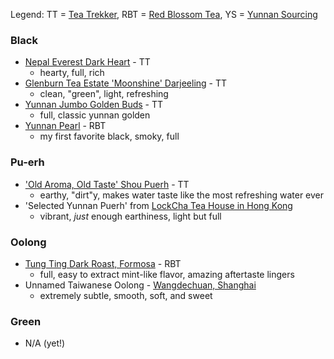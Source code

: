 Legend: TT = [Tea Trekker](https://teatrekker.com), RBT = [Red Blossom Tea](https://redblossomtea.com), YS = [Yunnan Sourcing](https://yunnansourcing.com/pages/frontpage)
### Black
* [Nepal Everest Dark Heart](https://teatrekker.com/product/nepal-everest/) - TT
   * hearty, full, rich
* [Glenburn Tea Estate 'Moonshine' Darjeeling](https://teatrekker.com/product/darjeeling-glenburn-estate-moonshine/) - TT
   * clean, "green", light, refreshing
* [Yunnan Jumbo Golden Buds](https://teatrekker.com/product/yunnan-jumbo-golden-buds/) - TT
   * full, classic yunnan golden
* [Yunnan Pearl](https://redblossomtea.com/products/yunnan-pearl?variant=31628129412) - RBT
   * my first favorite black, smoky, full

### Pu-erh
* ['Old Aroma, Old Taste' Shou Puerh](https://teatrekker.com/product/loose-leaf-old-aroma-old-taste-shou-pu-erh/) - TT
   * earthy, "dirt"y, makes water taste like the most refreshing water ever
* 'Selected Yunnan Puerh' from [LockCha Tea House in Hong Kong](https://www.lockcha.com)
   * vibrant, *just* enough earthiness, light but full

### Oolong
* [Tung Ting Dark Roast, Formosa](https://redblossomtea.com/products/tung-ting-dark-roast?variant=31627522564) - RBT
   * full, easy to extract mint-like flavor, amazing aftertaste lingers
* Unnamed Taiwanese Oolong - [Wangdechuan, Shanghai](http://www.dechuantea.com/)
  * extremely subtle, smooth, soft, and sweet

### Green
* N/A (yet!)
